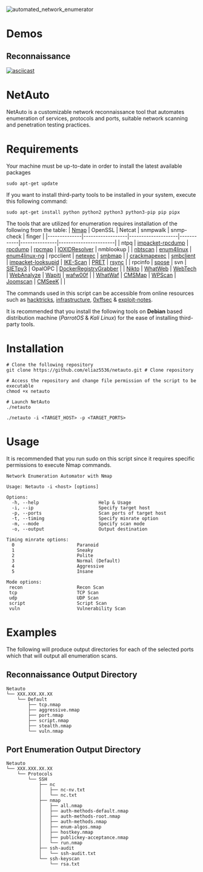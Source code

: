 ![automated_network_enumerator](https://github.com/eliaz5536/NetAuto/assets/5835036/55eafde0-f387-49fa-913a-bb4436bb797e)

# Demos
## Reconnaissance
[![asciicast](https://asciinema.org/a/NP6Y1c9osgFYr38LA51jrfk8e.svg)](https://asciinema.org/a/NP6Y1c9osgFYr38LA51jrfk8e)

# NetAuto
NetAuto is a customizable network reconnaissance tool that automates enumeration of services, protocols and ports, suitable network scanning and penetration testing practices.

# Requirements
Your machine must be up-to-date in order to install the latest available packages
```
sudo apt-get update
```

If you want to install third-party tools to be installed in your system, execute this following command:
```
sudo apt-get install python python2 python3 python3-pip pip pipx
```

The tools that are utilized for enumeration requires installation of the following from the table:
| [Nmap](https://nmap.org/)         | OpenSSL          | Netcat             | snmpwalk   | snmp-check    | finger                |
|--------------|------------------|--------------------|------------|---------------|-----------------------|
| ntpq         | [impacket-rpcdump](https://github.com/fortra/impacket/tree/master) | [rpcdump](https://github.com/fortra/impacket/tree/master)            | [rpcmap](https://github.com/fortra/impacket/tree/master)     | [IOXIDResolver](https://github.com/mubix/IOXIDResolver) | nmblookup             |
| [nbtscan](https://github.com/charlesroelli/nbtscan)      | [enum4linux](https://github.com/CiscoCXSecurity/enum4linux)       | [enum4linux-ng](https://github.com/cddmp/enum4linux-ng)      | rpcclient  | [netexec](https://github.com/Pennyw0rth/NetExec)       | [smbmap](https://github.com/ShawnDEvans/smbmap)                |
| [crackmapexec](https://github.com/byt3bl33d3r/CrackMapExec) | [smbclient](https://github.com/fortra/impacket/tree/master)        | [impacket-looksupid](https://github.com/fortra/impacket/tree/master) | [IKE-Scan](https://github.com/royhills/ike-scan)   | [PRET](https://github.com/RUB-NDS/PRET)          | [rsync](https://github.com/RsyncProject/rsync)                 |
| rpcinfo      | [spose](https://github.com/aancw/spose)            | svn                | [SIETpy3](https://github.com/Sab0tag3d/SIETpy3)    | OpalOPC       | [DockerRegistryGrabber](https://github.com/Syzik/DockerRegistryGrabber) |
| [Nikto](https://github.com/sullo/nikto)        | [WhatWeb](https://github.com/urbanadventurer/WhatWeb)          | [WebTech](https://github.com/ShielderSec/webtech)            | [WebAnalyze](https://github.com/rverton/webanalyze) | [Wapiti](https://github.com/wapiti-scanner/wapiti)        | [wafw00f](https://github.com/EnableSecurity/wafw00f)              |
| [WhatWaf](https://github.com/Ekultek/WhatWaf)      | [CMSMap](https://github.com/dionach/CMSmap)           | [WPScan](https://github.com/wpscanteam/wpscan)             | [Joomscan](https://github.com/OWASP/joomscan)   | [CMSeeK](https://github.com/Tuhinshubhra/CMSeeK)        |                       |

The commands used in this script can be accessible from online resources such as [hacktricks](https://book.hacktricks.xyz/), [infrastructure](https://infra.newerasec.com/), [0xffsec](https://0xffsec.com/handbook/) & [exploit-notes](https://exploit-notes.hdks.org/).

It is recommended that you install the following tools on **Debian** based distribution machine (_ParrotOS_ & _Kali Linux_) for the ease of installing third-party tools.

# Installation
```
# Clone the following repository
git clone https://github.com/eliaz5536/netauto.git # Clone repository

# Access the repository and change file permission of the script to be executable
chmod +x netauto 

# Launch NetAuto
./netauto 
```

```
./netauto -i <TARGET_HOST> -p <TARGET_PORTS>
```

# Usage 
It is recommended that you run sudo on this script since it requires specific permissions to execute Nmap commands.

```
Network Enumeration Automator with Nmap
 
Usage: Netauto -i <host> [options]
 
Options:
  -h, --help                      Help & Usage
  -i, --ip                        Specify target host
  -p, --ports                     Scan ports of target host
  -t, --timing                    Specify minrate option
  -m, --mode                      Specify scan mode
  -o, --output                    Output destination
 
Timing minrate options:
  0                       Paranoid
  1                       Sneaky
  2                       Polite
  3                       Normal (Default)
  4                       Aggressive
  5                       Insane
 
Mode options: 
 recon                    Recon Scan
 tcp                      TCP Scan
 udp                      UDP Scan
 script                   Script Scan
 vuln                     Vulnerability Scan                                                                                                                                                                                                                                        
```

# Examples
The following will produce output directories for each of the selected ports which that will output all enumeration scans.
## Reconnaissance Output Directory
```
Netauto
└── XXX.XXX.XX.XX
    └── Default
        ├── tcp.nmap
        ├── aggressive.nmap
        ├── port.nmap
        ├── script.nmap
        ├── stealth.nmap
        └── vuln.nmap
```

## Port Enumeration Output Directory
```
Netauto
└── XXX.XXX.XX.XX
    └── Protocols
        └── SSH
            ├── nc
            │   ├── nc-nv.txt
            │   └── nc.txt
            ├── nmap
            │   ├── all.nmap
            │   ├── auth-methods-default.nmap
            │   ├── auth-methods-root.nmap
            │   ├── auth-methods.nmap
            │   ├── enum-algos.nmap
            │   ├── hostkey.nmap
            │   ├── publickey-acceptance.nmap
            │   └── run.nmap
            ├── ssh-audit
            │   └── ssh-audit.txt
            └── ssh-keyscan
                └── rsa.txt
```
